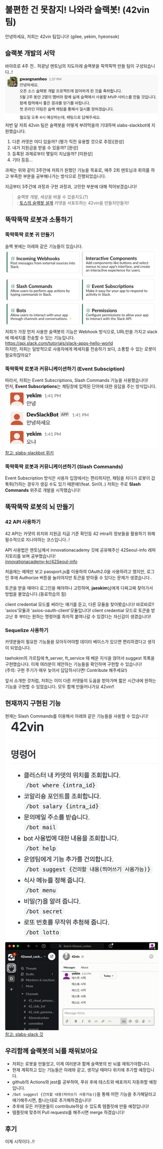 # 불편한 건 못참지! 나와라 슬랙봇! (42vin 팀)
안녕하세요, 저희는 42vin 팀입니다! (gilee, yekim, hyeonsok)

## 슬랙봇 개발의 서막
바야흐로 4주 전.. 허광남 멘토님의 지도아래 슬랙봇을 뚝딱뚝딱 만들 팀이 구성되습니다..!
![시작](./시작.png)
저번 달 저희 42vin 팀은 슬랙봇을 어떻게 부려먹을까 기대하며 slabs-slackbot에 지원했습니다.
  1. 다른 카뎃은 어디 있을까? (평가 직전 유용할 것으로 추정)[완성]
  2. 내가 지원금을 받을 수 있을까? [완성]
  3. 등록된 과제로부터 몇일이 지났을까? [미완성]
  4. 기타 등등...  

과제는 위와 같이 3주안에 저희가 원했던 기능을 목표로, 매주 2회 멘토님과 회의를 하고 부족한 부분을 공부해나가는 방식으로 진행되었습니다.

지금부터 3주간에 과정과 구현 과정과, 고민한 부분에 대해 적어보겠습니다!
> 슬랙봇 개발, 세상을 바꿀 수 있을지도(?)  
> : [토스의 슬랙봇 설계](https://www.youtube.com/watch?v=EChKnpxgX-4) 카뎃을 서포트하는 42vin을 만들자만들자!

## 뚝딱뚝딱 로봇과 소통하기
### 뚝딱뚝딱 로봇 귀 만들기
슬랙 봇에는 아래와 같은 기능들이 있습니다.
![슬랙봇기능](./슬랙봇기능.png)
저희가 가장 먼저 사용한 슬랙봇의 기능은 Webhook 방식으로, URL만을 가지고 slack에 메세지를 전송할 수 있는 기능입니다.  
    https://api.slack.com/tutorials/slack-apps-hello-world    
하지만, 저희는 일방적으로 사용자에게 메세지를 전송하기 보다, 소통할 수 있는 로봇이 필요하잖아요?

### 뚝딱뚝딱 로봇과 커뮤니케이션하기 (Event Subsciption)
따라서, 저희는 Event Subscriptions, Slash Commands 기능을 사용했습니다!  
먼저, **Event Subscriptions**는 채팅창에 입력된 단어에 대한 응답을 주는 방식입니다.
![EventSubscription](./EventSubscription.png) 
[참고: slabs-slackbot 위키](https://github.com/innovationacademy-kr/slabs-slackbot/wiki/Event-Subscriptions#event-subscriptions)

### 뚝딱뚝딱 로봇과 커뮤니케이션하기 (Slash Commands)
Event Subscription 방식은 사용자 입장에서는 편리하지만, 채팅을 치다가 로봇이 갑툭튀(?)하는 경우가 생길 수도 있기 때문에!(feat. Siri야..) 저희는 주로 **Slash Commands** 위주로 개발을 시작했습니다!

## 뚝딱뚝딱 로봇의 뇌 만들기
### 42 API 사용하기
42 API는 카뎃의 위치와 지원금 지급 기준 확인등 42 intra의 정보들을 활용하기 위해 필수적으로 지나야하는 코스입니다..!

API 사용법은 멘토님께서 innovationacademy 깃에 공유해주신 42Seoul-info 레파지토리를 보며 공부했습니다!  
[innovationacademy-kr/42Seoul-info](https://github.com/innovationacademy-kr/42seoul-info)

처음에는 예제만 보고 passport.js를 이용하여 OAuth2.0을 사용하려고 했지만, 로그인 후에 Authorize 버튼을 눌러야지만 토큰을 받아올 수 있다는 문제가 생겼습니다..  

토큰을 받을 때마다 로그인을 해야하나 고민하며, **jaeskim**님에게 다짜고짜 찾아가서 방법을 물었습니다.(동료학습의 힘)

client credential 모드를 써라!는 얘기를 듣고, 다른 모듈을 찾아봤습니다! 바로바로!! 'axios'모듈과 'axios-oauth-client'모듈입니다! client credential 모드로 토큰을 받고난 후 부터는 원하는 명령어를 촤자작 붙여나갈 수 있겠다는 자신감이 생겼습니다!  

### Sequelize 사용하기
카뎃분들이 필요한 기능들을 모아두어야할 데이터 베이스가 있으면 편리하겠다고 생각이 되었습니다.  

taehokim의 가르침에 ft_server, ft_service 때 배운 지식을 얹어서 suggest 목록을 구현했습니다. 이제 여러분이 제안하는 기능들을 확인하며 구현할 수 있습니다!  
(주의: 구현 주기가 매우 늦어서 답답하시다면! Contribute 해주세요!)

앞서 소개한 것처럼, 저희는 이미 다른 카뎃들의 도움을 받아가며 짧은 시간내에 원하는 기능을 구현할 수 있었습니다. 모두 함께 만들어나가요 42vin!!

## 현재까지 구현된 기능

현재는 Slash Commands를 이용해서 아래와 같은 기능들을 사용할 수 있습니다!
![구현된기능](./구현된.png)
![사용예시](./사용방법.gif)
[참고: slabs-slack 깃](https://github.com/innovationacademy-kr/slabs-slackbot)
## 우리함께 슬랙봇의 뇌를 채워보아요
- 저희는 로봇을 만들었고, 이제 여러분과 함께 슬랙봇의 빈 뇌를 채워가야합니다.
- 현재 계획하고 있는 기능들은 아래와 같고, 생각날 때마다 위키에 추가할 예정입니다.
- github의 Actions와 jest를 공부하여, 푸쉬 후에 테스트와 배포까지 자동화할 예정입니다.
- `/bot suggest {건의할 내용(띄어쓰기 사용가능)}`을 통해 어떤 기능을 추가해달라고 얘기해주시면, 틈나는대로 추가해하겠습니다!
- 추후에 모든 카뎃분들이 contribute하실 수 있도록 템플릿에 만들 예정입니다! 
- 템플릿에 맞추어 Pull requests를 해주시면 merge 하겠습니다!

## 후기
이제 시작이다..!!
